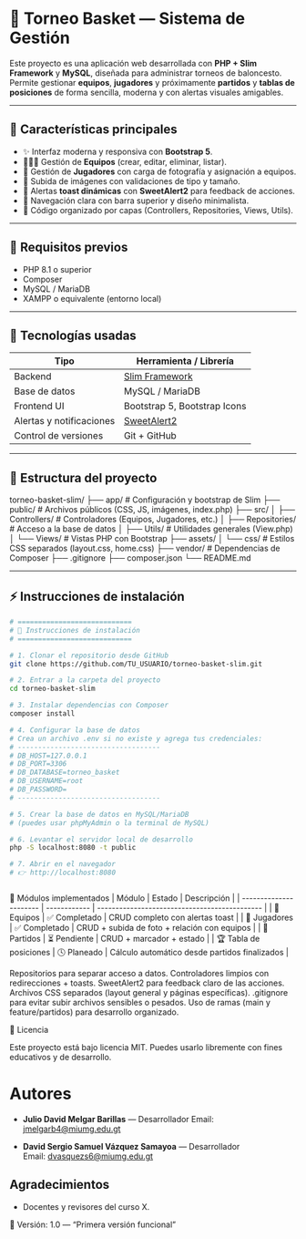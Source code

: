 # 🏀 Torneo Basket — Sistema de Gestión

Este proyecto es una aplicación web desarrollada con **PHP + Slim Framework** y **MySQL**, diseñada para administrar torneos de baloncesto.  
Permite gestionar **equipos**, **jugadores** y próximamente **partidos** y **tablas de posiciones** de forma sencilla, moderna y con alertas visuales amigables.

---

## 🚀 Características principales

- ✨ Interfaz moderna y responsiva con **Bootstrap 5**.  
- 🧑‍🤝‍🧑 Gestión de **Equipos** (crear, editar, eliminar, listar).  
- 🏃 Gestión de **Jugadores** con carga de fotografía y asignación a equipos.  
- 📸 Subida de imágenes con validaciones de tipo y tamaño.  
- 🔔 Alertas **toast dinámicas** con **SweetAlert2** para feedback de acciones.  
- 🧭 Navegación clara con barra superior y diseño minimalista.  
- 🧰 Código organizado por capas (Controllers, Repositories, Views, Utils).

---

## 🧾 Requisitos previos

- PHP 8.1 o superior  
- Composer  
- MySQL / MariaDB  
- XAMPP o equivalente (entorno local)

---

## 🧰 Tecnologías usadas

| Tipo                      | Herramienta / Librería                                 |
|----------------------------|-------------------------------------------------------|
| Backend                    | [Slim Framework](https://www.slimframework.com/)       |
| Base de datos              | MySQL / MariaDB                                       |
| Frontend UI                | Bootstrap 5, Bootstrap Icons                           |
| Alertas y notificaciones   | [SweetAlert2](https://sweetalert2.github.io/)          |
| Control de versiones       | Git + GitHub                                          |

---

## 📂 Estructura del proyecto
torneo-basket-slim/
├── app/ # Configuración y bootstrap de Slim
├── public/ # Archivos públicos (CSS, JS, imágenes, index.php)
├── src/
│ ├── Controllers/ # Controladores (Equipos, Jugadores, etc.)
│ ├── Repositories/ # Acceso a la base de datos
│ ├── Utils/ # Utilidades generales (View.php)
│ └── Views/ # Vistas PHP con Bootstrap
├── assets/
│ └── css/ # Estilos CSS separados (layout.css, home.css)
├── vendor/ # Dependencias de Composer
├── .gitignore
├── composer.json
└── README.md


---
## ⚡ Instrucciones de instalación

```bash
# ============================
# 🚀 Instrucciones de instalación
# ============================

# 1. Clonar el repositorio desde GitHub
git clone https://github.com/TU_USUARIO/torneo-basket-slim.git

# 2. Entrar a la carpeta del proyecto
cd torneo-basket-slim

# 3. Instalar dependencias con Composer
composer install

# 4. Configurar la base de datos
# Crea un archivo .env si no existe y agrega tus credenciales:
# -----------------------------------
# DB_HOST=127.0.0.1
# DB_PORT=3306
# DB_DATABASE=torneo_basket
# DB_USERNAME=root
# DB_PASSWORD=
# -----------------------------------

# 5. Crear la base de datos en MySQL/MariaDB
# (puedes usar phpMyAdmin o la terminal de MySQL)

# 6. Levantar el servidor local de desarrollo
php -S localhost:8080 -t public

# 7. Abrir en el navegador
# 👉 http://localhost:8080

 ```
```
```

🧭 Módulos implementados
| Módulo                 | Estado       | Descripción                                   |
| ---------------------- | ------------ | --------------------------------------------- |
| 🧑 Equipos             | ✅ Completado | CRUD completo con alertas toast               |
| 🏃 Jugadores           | ✅ Completado | CRUD + subida de foto + relación con equipos  |
| 🏀 Partidos            | ⏳ Pendiente  | CRUD + marcador + estado                      |
| 🏆 Tabla de posiciones | 🕓 Planeado  | Cálculo automático desde partidos finalizados |


Repositorios para separar acceso a datos.
    Controladores limpios con redirecciones + toasts.
    SweetAlert2 para feedback claro de las acciones.
    Archivos CSS separados (layout general y páginas específicas).
    .gitignore para evitar subir archivos sensibles o pesados.
    Uso de ramas (main y feature/partidos) para desarrollo organizado.

📜 Licencia

Este proyecto está bajo licencia MIT.
Puedes usarlo libremente con fines educativos y de desarrollo.

# Autores

- **Julio David Melgar Barillas** — Desarrollador 
  Email: jmelgarb4@miumg.edu.gt

- **David Sergio Samuel Vázquez Samayoa** — Desarrollador  
  Email: dvasquezs6@miumg.edu.gt

## Agradecimientos
- Docentes y revisores del curso X.


📅 Versión: 1.0 — “Primera versión funcional”